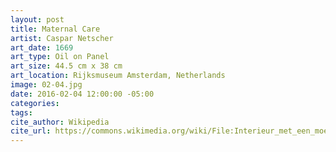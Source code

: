 ```yaml
---
layout: post
title: Maternal Care
artist: Caspar Netscher
art_date: 1669
art_type: Oil on Panel
art_size: 44.5 cm x 38 cm
art_location: Rijksmuseum Amsterdam, Netherlands
image: 02-04.jpg
date: 2016-02-04 12:00:00 -05:00
categories:
tags:
cite_author: Wikipedia
cite_url: https://commons.wikimedia.org/wiki/File:Interieur_met_een_moeder_die_het_haar_van_haar_kind_kamt,_bekend_als_%E2%80%98Moederzorg%E2%80%99_Rijksmuseum_SK-A-293.jpeg
---
```


